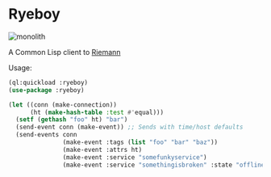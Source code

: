 Ryeboy
======

![monolith](http://i.imgur.com/ljUZbEF.jpg)

A Common Lisp client to [Riemann](https://github.com/aphyr/riemann)

Usage:

```lisp
(ql:quickload :ryeboy)
(use-package :ryeboy)

(let ((conn (make-connection))
      (ht (make-hash-table :test #'equal)))
  (setf (gethash "foo" ht) "bar")
  (send-event conn (make-event)) ;; Sends with time/host defaults
  (send-events conn
               (make-event :tags (list "foo" "bar" "baz"))
               (make-event :attrs ht)
               (make-event :service "somefunkyservice")
               (make-event :service "somethingisbroken" :state "offline")))
```

